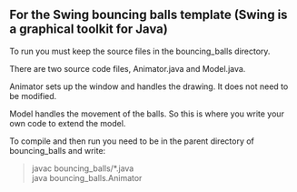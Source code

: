 For the Swing bouncing balls template (Swing is a graphical toolkit for Java)
-----------------------------------------------------------------------------

To run you must keep the source files in the bouncing_balls directory.

There are two source code files, Animator.java and Model.java.

Animator sets up the window and handles the drawing. It does not need to be modified.

Model handles the movement of the balls. So this is where you write your own code to extend the model.

To compile and then run you need to be in the parent directory of bouncing_balls and write:

> javac bouncing_balls/*.java  
> java bouncing_balls.Animator

